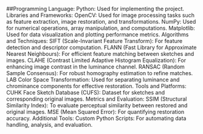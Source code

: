 ##Programming Language:
Python: Used for implementing the project.
Libraries and Frameworks:
OpenCV:
Used for image processing tasks such as feature extraction, image restoration, and transformations.
NumPy:
Used for numerical operations, array manipulation, and computations.
Matplotlib:
Used for data visualization and plotting performance metrics.
Algorithms and Techniques:
SIFT (Scale-Invariant Feature Transform):
For feature detection and descriptor computation.
FLANN (Fast Library for Approximate Nearest Neighbours):
For efficient feature matching between sketches and images.
CLAHE (Contrast Limited Adaptive Histogram Equalization):
For enhancing image contrast in the luminance channel.
RANSAC (Random Sample Consensus):
For robust homography estimation to refine matches.
LAB Color Space Transformation:
Used for separating luminance and chrominance components for effective restoration.
Tools and Platforms:
CUHK Face Sketch Database (CUFS):
Dataset for sketches and corresponding original images.
Metrics and Evaluation:
SSIM (Structural Similarity Index):
To evaluate perceptual similarity between restored and original images.
MSE (Mean Squared Error):
For quantifying restoration accuracy.
Additional Tools:
Custom Python Scripts:
For automating data handling, analysis, and evaluation.
